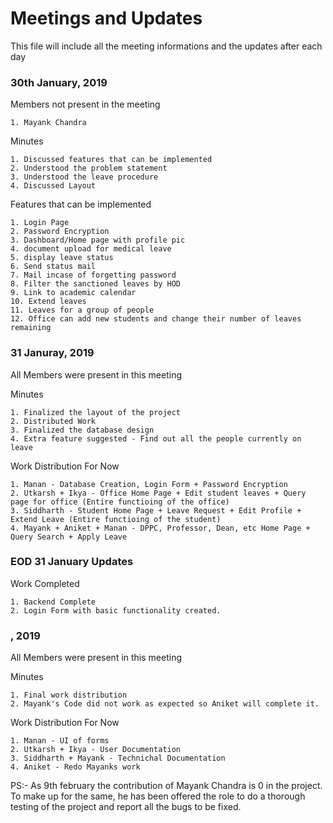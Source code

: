 # Meetings and Updates

This file will include all the meeting informations and the updates after each day

### 30th January, 2019

Members not present in the meeting
  
    1. Mayank Chandra

Minutes
	
	1. Discussed features that can be implemented
	2. Understood the problem statement
	3. Understood the leave procedure
	4. Discussed Layout

Features that can be implemented

	1. Login Page
	2. Password Encryption
	3. Dashboard/Home page with profile pic
	4. document upload for medical leave
	5. display leave status
	6. Send status mail
	7. Mail incase of forgetting password
	8. Filter the sanctioned leaves by HOD
	9. Link to academic calendar
	10. Extend leaves
	11. Leaves for a group of people
	12. Office can add new students and change their number of leaves remaining

### 31 Januray, 2019

All Members were present in this meeting

Minutes

	1. Finalized the layout of the project
	2. Distributed Work
	3. Finalized the database design
	4. Extra feature suggested - Find out all the people currently on leave
	
Work Distribution For Now

	1. Manan - Database Creation, Login Form + Password Encryption
	2. Utkarsh + Ikya - Office Home Page + Edit student leaves + Query page for office (Entire functioing of the office)
	3. Siddharth - Student Home Page + Leave Request + Edit Profile + Extend Leave (Entire functioing of the student)
	4. Mayank + Aniket + Manan - DPPC, Professor, Dean, etc Home Page + Query Search + Apply Leave

### EOD 31 January Updates

Work Completed

	1. Backend Complete
	2. Login Form with basic functionality created.
	
### , 2019

All Members were present in this meeting

Minutes

	1. Final work distribution
	2. Mayank's Code did not work as expected so Aniket will complete it.
	
Work Distribution For Now

	1. Manan - UI of forms
	2. Utkarsh + Ikya - User Documentation
	3. Siddharth + Mayank - Technichal Documentation 
	4. Aniket - Redo Mayanks work
	
PS:- As 9th february the contribution of Mayank Chandra is 0 in the project. To make up for the same, he has been offered the role to do a thorough testing of the project and report all the bugs to be fixed.

